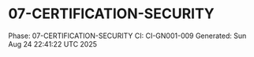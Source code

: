 # 07-CERTIFICATION-SECURITY
Phase: 07-CERTIFICATION-SECURITY
CI: CI-GN001-009
Generated: Sun Aug 24 22:41:22 UTC 2025
